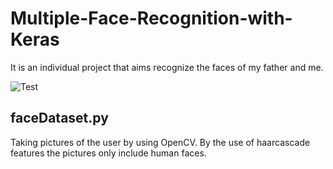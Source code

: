 # Multiple-Face-Recognition-with-Keras
It is an individual project that aims recognize the faces of my father and me.

![Test](https://user-images.githubusercontent.com/54181614/65838221-8d849d00-e309-11e9-8ebd-3c545788d72e.jpg)

faceDataset.py
--
Taking pictures of the user by using OpenCV. By the use of haarcascade features the pictures only include human faces.


